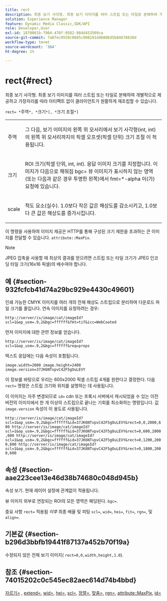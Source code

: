 ```yaml
---
title: rect
description: 최종 보기 사각형. 최종 보기 이미지를 여러 스트립 또는 타일로 분해하여 개별적으로 제공하고 가장자리를 따라 아티팩트 없이 클라이언트가 원활하게 재조립할 수 있습니다.
solution: Experience Manager
feature: Dynamic Media Classic,SDK/API
role: Developer,User
exl-id: 1870001b-7904-470f-9582-984d453509ca
source-git-commit: 7a07ec9550c0685c908191dd6806d5b84678820d
workflow-type: tm+mt
source-wordcount: '364'
ht-degree: 1%

---
```


# rect{#rect}

최종 보기 사각형. 최종 보기 이미지를 여러 스트립 또는 타일로 분해하여 개별적으로 제공하고 가장자리를 따라 아티팩트 없이 클라이언트가 원활하게 재조립할 수 있습니다.

`rect= *`주역`*, *`크기`*[, *`크기 조절`*]`

<table id="simpletable_69D112F85FA24EFCA727B398DC8ED699"> 
 <tr class="strow"> 
  <td class="stentry"> <p><span class="varname"> 주역</span> </p> </td> 
  <td class="stentry"> <p>그 다음, 보기 이미지의 왼쪽 위 모서리에서 보기 사각형(int, int)의 왼쪽 위 모서리까지의 픽셀 오프셋(픽셀 단위) <span class="varname"> 크기 조절</span> 이 적용됩니다. </p></td> 
 </tr> 
 <tr class="strow"> 
  <td class="stentry"> <p><span class="varname"> 크기</span> </p></td> 
  <td class="stentry"> <p>ROI 크기(픽셀 단위, int, int). 응답 이미지 크기를 지정합니다. 이미지가 다음으로 채워짐 <span class="codeph"> bgc=</span> 뷰 이미지가 표시하지 않는 영역(또는 다음과 같은 경우 투명한 왼쪽)에서 <span class="codeph"> fmt=*-alpha</span> 이(가) 요청에 있습니다. </p></td> 
 </tr> 
 <tr class="strow"> 
  <td class="stentry"> <p><span class="varname"> scale</span> </p></td> 
  <td class="stentry"> <p>척도 요소(실수). 1.0보다 작은 값은 해상도를 감소시키고, 1.0보다 큰 값은 해상도를 증가시킵니다. </p></td> 
 </tr> 
</table>

이 명령을 사용하여 이미지 제공은 HTTP를 통해 구성된 크기 제한을 초과하는 큰 이미지를 전달할 수 있습니다. `attribute::MaxPix`.

>[!NOTE]
>
>JPEG 압축을 사용할 때 최상의 결과를 얻으려면 스트립 또는 타일 크기가 JPEG 인코딩 타일 크기(16x16 픽셀)의 배수여야 합니다.

## 예 {#section-932fcfcb41d74a29bc929e4430c49601}

인쇄 가능한 CMYK 이미지를 여러 개의 전체 해상도 스트립으로 분리하여 다운로드 파일 크기를 줄입니다. 연속 이미지를 요청하려는 경우:

`http://server/is/image/cat/imageId?scl=1&op_usm=.9,2&bgc=ffffff&fmt=tif&icc=WebCoated`

먼저 이미지에 대한 관련 정보를 얻습니다.

`http://server/is/image/cat/imageId?scl=1&op_usm=.9,2&bgc=ffffff&req=props`

텍스트 응답에는 다음 속성이 포함됩니다.

`image.width=2000 image.height=2400 image.version=37JK6NTvpvC42F5gOuLEVY`

이 정보를 바탕으로 우리는 600x2000 픽셀 스트립 4개를 원한다고 결정한다. 다음 `rect=` 명령은 스트립 크기와 위치를 설명하는 데 사용됩니다.

이 이미지는 자주 변경되므로 `id=` cdn 또는 프록시 서버에서 캐시되었을 수 있는 이전 버전의 이미지에서 한 개 이상의 스트립으로 끝나는 기회를 최소화하는 명령입니다. 값 `image.version` 속성이 이 용도로 사용됩니다.

`http://server/is/image/cat/imageId?scl=1&op_usm=.9,2&bgc=ffffff&id=37JK6NTvpvC42F5gOuLEVY&rect=0,0,2000,600 http://server/is/image/cat/imageId?scl=1&op_usm=.9,2&bgc=ffffff&id=37JK6NTvpvC42F5gOuLEVY&rect=0,600,2000,600 http://server/is/image/cat/imageId?scl=1&op_usm=.9,2&bgc=ffffff&id=37JK6NTvpvC42F5gOuLEVY&rect=0,1200,2000,600 http://server/is/image/cat/imageId?scl=1&op_usm=.9,2&bgc=ffffff&id=37JK6NTvpvC42F5gOuLEVY&rect=0,1800,2000,600`

## 속성 {#section-aae223cee13e46d38b74680c048d945b}

속성 보기. 현재 레이어 설정에 관계없이 적용됩니다.

뷰 이미지 외부로 연장되는 ROI의 모든 영역은 패딩된다. `bgc=`.

중요 사항 `rect=` 적용됨 *이후* 최종 배율 및 피팅 `scl=`, `wid=`, `hei=`, `fit=`, `rgn=`, 및 `align=`.

## 기본값 {#section-b296d3bbfb19441f87137a452b70f19a}

수정되지 않은 전체 보기 이미지( `rect=0,0,width,height,1.0`).

## 참조 {#section-74015202c0c545ec82aec614d74b4bbd}

[자르기=](../../../../../is-api/http-ref/image-serving-api-ref/c-http-protocol-reference/c-command-reference/r-crop.md#reference-6fd0f6399966446ab4425ce050572eab) , [extend=](../../../../../is-api/http-ref/image-serving-api-ref/c-http-protocol-reference/c-command-reference/r-extend.md#reference-7e9156beb285459d830e2d56782a74ac), [wid=](../../../../../is-api/http-ref/image-serving-api-ref/c-http-protocol-reference/c-command-reference/r-is-http-wid.md#reference-bfeadcb67bf4485f851eb21345527e47), [hei=](../../../../../is-api/http-ref/image-serving-api-ref/c-http-protocol-reference/c-command-reference/r-is-http-hei.md#reference-6d6f556ccc0e4b98a815e8a5c1944a96), [scl=](../../../../../is-api/http-ref/image-serving-api-ref/c-http-protocol-reference/c-command-reference/r-scl.md#reference-b2a74e493d0d407e98fe350551ba3fcc), [정렬=](../../../../../is-api/http-ref/image-serving-api-ref/c-http-protocol-reference/c-command-reference/r-align.md#reference-b7d6b87c75124d78884f916dd6544bc7), [맞춤=](../../../../../is-api/http-ref/image-serving-api-ref/c-http-protocol-reference/c-command-reference/r-fit.md#reference-f11bff6d93d143d6b135de3a923bc989), [rgn=](../../../../../is-api/http-ref/image-serving-api-ref/c-http-protocol-reference/c-command-reference/r-rgn.md#reference-daa9b80e0d8c4b1aa67d116b578d592f), [attribute::MaxPix](../../../../../is-api/image-catalog/image-serving-api-ref/c-image-catalog-reference/c-attributes-reference/r-maxpix.md#reference-e167d396ac794079ba8b5e6eb16eeda5), [id=](../../../../../is-api/http-ref/image-serving-api-ref/c-http-protocol-reference/c-command-reference/r-id.md#reference-60661184deb3420998779724244fcfa0)

